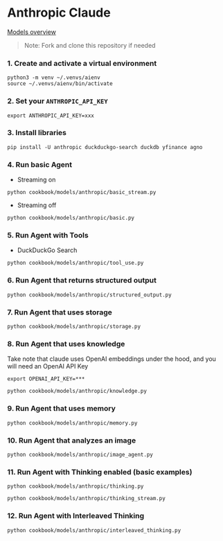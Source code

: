 # Anthropic Claude

[Models overview](https://docs.anthropic.com/claude/docs/models-overview)

> Note: Fork and clone this repository if needed

### 1. Create and activate a virtual environment

```shell
python3 -m venv ~/.venvs/aienv
source ~/.venvs/aienv/bin/activate
```

### 2. Set your `ANTHROPIC_API_KEY`

```shell
export ANTHROPIC_API_KEY=xxx
```

### 3. Install libraries

```shell
pip install -U anthropic duckduckgo-search duckdb yfinance agno
```

### 4. Run basic Agent

- Streaming on

```shell
python cookbook/models/anthropic/basic_stream.py
```

- Streaming off

```shell
python cookbook/models/anthropic/basic.py
```

### 5. Run Agent with Tools

- DuckDuckGo Search

```shell
python cookbook/models/anthropic/tool_use.py
```

### 6. Run Agent that returns structured output

```shell
python cookbook/models/anthropic/structured_output.py
```

### 7. Run Agent that uses storage

```shell
python cookbook/models/anthropic/storage.py
```

### 8. Run Agent that uses knowledge

Take note that claude uses OpenAI embeddings under the hood, and you will need an OpenAI API Key
```shell
export OPENAI_API_KEY=***
```

```shell
python cookbook/models/anthropic/knowledge.py
```

### 9. Run Agent that uses memory   

```shell
python cookbook/models/anthropic/memory.py
```

### 10. Run Agent that analyzes an image

```shell
python cookbook/models/anthropic/image_agent.py
```

### 11. Run Agent with Thinking enabled (basic examples)

```shell
python cookbook/models/anthropic/thinking.py
```

```shell
python cookbook/models/anthropic/thinking_stream.py
```

### 12. Run Agent with Interleaved Thinking

```shell
python cookbook/models/anthropic/interleaved_thinking.py
```